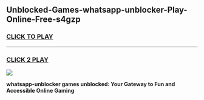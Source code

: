 
## Unblocked-Games-whatsapp-unblocker-Play-Online-Free-s4gzp
<h3>
<a href="https://premium76.site?title=whatsapp-unblocker&ref=26A">CLICK TO PLAY</a></h3>
<hr>

<h3>
<a href="https://premium76.site?title=whatsapp-unblocker&ref=26A">CLICK 2 PLAY</a>
  
</h3>

<a href="https://premium76.site?title=whatsapp-unblocker&ref=26A"><img src="https://clearcache.store/games.png"></a>


**whatsapp-unblocker games unblocked: Your Gateway to Fun and Accessible Online Gaming**
